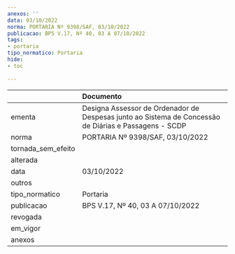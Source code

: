 ```yaml
---
anexos: ''
data: 03/10/2022
norma: PORTARIA Nº 9398/SAF, 03/10/2022
publicacao: BPS V.17, Nº 40, 03 A 07/10/2022
tags:
- portaria
tipo_normatico: Portaria
hide: 
- toc 
 
---
```


|                    | Documento                                                                                             |
|:-------------------|:------------------------------------------------------------------------------------------------------|
| ementa             | Designa Assessor de Ordenador de Despesas junto ao Sistema de Concessão de Diárias e Passagens - SCDP |
| norma              | PORTARIA Nº 9398/SAF, 03/10/2022                                                                      |
| tornada_sem_efeito |                                                                                                       |
| alterada           |                                                                                                       |
| data               | 03/10/2022                                                                                            |
| outros             |                                                                                                       |
| tipo_normatico     | Portaria                                                                                              |
| publicacao         | BPS V.17, Nº 40, 03 A 07/10/2022                                                                      |
| revogada           |                                                                                                       |
| em_vigor           |                                                                                                       |
| anexos             |                                                                                                       |